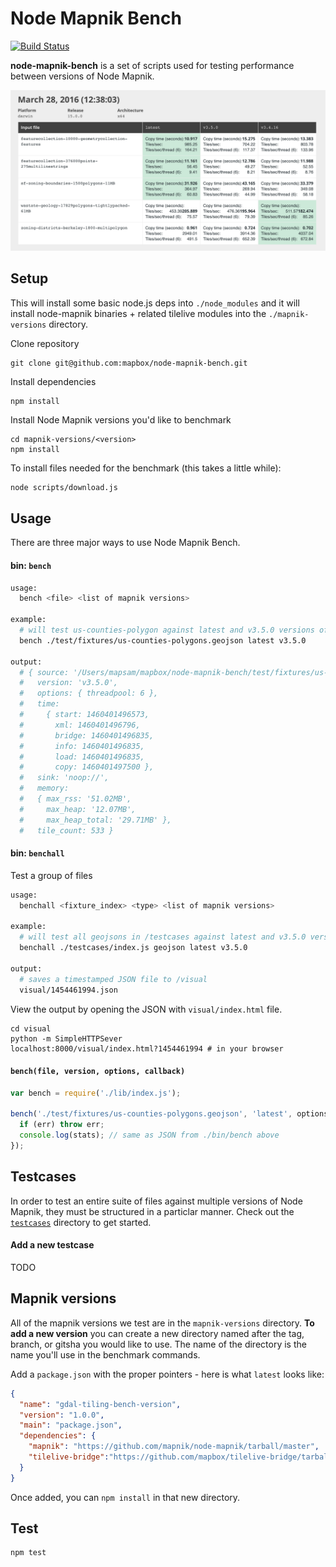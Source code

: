 # Node Mapnik Bench

[![Build Status](https://travis-ci.org/mapbox/node-mapnik-bench.svg?branch=master)](https://travis-ci.org/mapbox/node-mapnik-bench)

**node-mapnik-bench** is a set of scripts used for testing performance between versions of Node Mapnik.

![screenshot](visual/screenshot.png)

## Setup

This will install some basic node.js deps into `./node_modules` and it will install node-mapnik binaries + related tilelive modules into the `./mapnik-versions` directory.

Clone repository

```
git clone git@github.com:mapbox/node-mapnik-bench.git
```

Install dependencies

```
npm install
```

Install Node Mapnik versions you'd like to benchmark

```
cd mapnik-versions/<version>
npm install
```

To install files needed for the benchmark (this takes a little while):

```sh
node scripts/download.js
```

## Usage

There are three major ways to use Node Mapnik Bench. 

#### bin: `bench`

```bash
usage:
  bench <file> <list of mapnik versions>

example:
  # will test us-counties-polygon against latest and v3.5.0 versions of Node Mapnik
  bench ./test/fixtures/us-counties-polygons.geojson latest v3.5.0

output:
  # { source: '/Users/mapsam/mapbox/node-mapnik-bench/test/fixtures/us-counties-polygons.geojson',
  #   version: 'v3.5.0',
  #   options: { threadpool: 6 },
  #   time: 
  #     { start: 1460401496573,
  #       xml: 1460401496796,
  #       bridge: 1460401496835,
  #       info: 1460401496835,
  #       load: 1460401496835,
  #       copy: 1460401497500 },
  #   sink: 'noop://',
  #   memory: 
  #   { max_rss: '51.02MB',
  #     max_heap: '12.07MB',
  #     max_heap_total: '29.71MB' },
  #   tile_count: 533 }
```

#### bin: `benchall`

Test a group of files

```bash
usage:
  benchall <fixture_index> <type> <list of mapnik versions>

example:
  # will test all geojsons in /testcases against latest and v3.5.0 versions of Node Mapnik
  benchall ./testcases/index.js geojson latest v3.5.0

output:
  # saves a timestamped JSON file to /visual
  visual/1454461994.json
```

View the output by opening the JSON with `visual/index.html` file.

```
cd visual
python -m SimpleHTTPSever
localhost:8000/visual/index.html?1454461994 # in your browser
```

#### `bench(file, version, options, callback)`

```javascript
var bench = require('./lib/index.js');

bench('./test/fixtures/us-counties-polygons.geojson', 'latest', options, function(err, stats) {
  if (err) throw err;
  console.log(stats); // same as JSON from ./bin/bench above
});
```

## Testcases

In order to test an entire suite of files against multiple versions of Node Mapnik, they must be structured in a particlar manner. Check out the [`testcases`](https://github.com/mapbox/node-mapnik-bench/tree/master/testcases) directory to get started.

#### Add a new testcase

TODO

## Mapnik versions

All of the mapnik versions we test are in the `mapnik-versions` directory. **To add a new version** you can create a new directory named after the tag, branch, or gitsha you would like to use. The name of the directory is the name you'll use in the benchmark commands.

Add a `package.json` with the proper pointers - here is what `latest` looks like:

```JSON
{
  "name": "gdal-tiling-bench-version",
  "version": "1.0.0",
  "main": "package.json",
  "dependencies": {
    "mapnik": "https://github.com/mapnik/node-mapnik/tarball/master",
    "tilelive-bridge":"https://github.com/mapbox/tilelive-bridge/tarball/master"
  }
}
```

Once added, you can `npm install` in that new directory.

## Test

```
npm test
```
